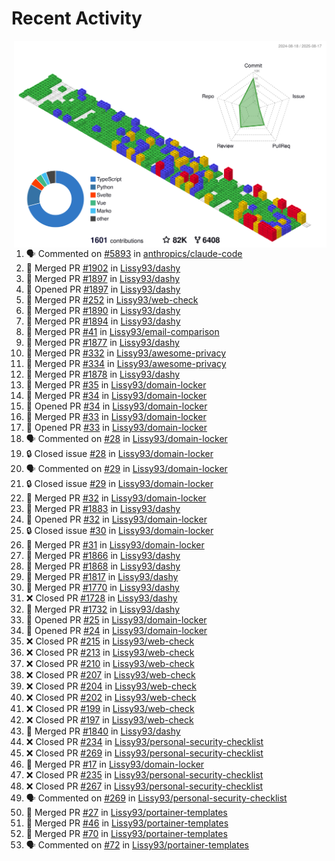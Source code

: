 # Recent Activity

<!-- Summary card -->
<a href="https://github.com/Lissy93/Lissy93/blob/master/METRICS.md">
  <img
    align="right"
    width="500"
    alt="Profile data, generated with yoshi389111/github-profile-3d-contrib"
    src="https://raw.githubusercontent.com/Lissy93/Lissy93/master/profile-3d-contrib/profile-gitblock.svg"
  />
</a>

<!--START_SECTION:activity-->
1. 🗣 Commented on [#5893](https://github.com/anthropics/claude-code/issues/5893) in [anthropics/claude-code](https://github.com/anthropics/claude-code)
2. 🎉 Merged PR [#1902](https://github.com/Lissy93/dashy/pull/1902) in [Lissy93/dashy](https://github.com/Lissy93/dashy)
3. 🎉 Merged PR [#1897](https://github.com/Lissy93/dashy/pull/1897) in [Lissy93/dashy](https://github.com/Lissy93/dashy)
4. 💪 Opened PR [#1897](https://github.com/Lissy93/dashy/pull/1897) in [Lissy93/dashy](https://github.com/Lissy93/dashy)
5. 🎉 Merged PR [#252](https://github.com/Lissy93/web-check/pull/252) in [Lissy93/web-check](https://github.com/Lissy93/web-check)
6. 🎉 Merged PR [#1890](https://github.com/Lissy93/dashy/pull/1890) in [Lissy93/dashy](https://github.com/Lissy93/dashy)
7. 🎉 Merged PR [#1894](https://github.com/Lissy93/dashy/pull/1894) in [Lissy93/dashy](https://github.com/Lissy93/dashy)
8. 🎉 Merged PR [#41](https://github.com/Lissy93/email-comparison/pull/41) in [Lissy93/email-comparison](https://github.com/Lissy93/email-comparison)
9. 🎉 Merged PR [#1877](https://github.com/Lissy93/dashy/pull/1877) in [Lissy93/dashy](https://github.com/Lissy93/dashy)
10. 🎉 Merged PR [#332](https://github.com/Lissy93/awesome-privacy/pull/332) in [Lissy93/awesome-privacy](https://github.com/Lissy93/awesome-privacy)
11. 🎉 Merged PR [#334](https://github.com/Lissy93/awesome-privacy/pull/334) in [Lissy93/awesome-privacy](https://github.com/Lissy93/awesome-privacy)
12. 🎉 Merged PR [#1878](https://github.com/Lissy93/dashy/pull/1878) in [Lissy93/dashy](https://github.com/Lissy93/dashy)
13. 🎉 Merged PR [#35](https://github.com/Lissy93/domain-locker/pull/35) in [Lissy93/domain-locker](https://github.com/Lissy93/domain-locker)
14. 🎉 Merged PR [#34](https://github.com/Lissy93/domain-locker/pull/34) in [Lissy93/domain-locker](https://github.com/Lissy93/domain-locker)
15. 💪 Opened PR [#34](https://github.com/Lissy93/domain-locker/pull/34) in [Lissy93/domain-locker](https://github.com/Lissy93/domain-locker)
16. 🎉 Merged PR [#33](https://github.com/Lissy93/domain-locker/pull/33) in [Lissy93/domain-locker](https://github.com/Lissy93/domain-locker)
17. 💪 Opened PR [#33](https://github.com/Lissy93/domain-locker/pull/33) in [Lissy93/domain-locker](https://github.com/Lissy93/domain-locker)
18. 🗣 Commented on [#28](https://github.com/Lissy93/domain-locker/issues/28) in [Lissy93/domain-locker](https://github.com/Lissy93/domain-locker)
19. 🔒 Closed issue [#28](https://github.com/Lissy93/domain-locker/issues/28) in [Lissy93/domain-locker](https://github.com/Lissy93/domain-locker)
20. 🗣 Commented on [#29](https://github.com/Lissy93/domain-locker/issues/29) in [Lissy93/domain-locker](https://github.com/Lissy93/domain-locker)
21. 🔒 Closed issue [#29](https://github.com/Lissy93/domain-locker/issues/29) in [Lissy93/domain-locker](https://github.com/Lissy93/domain-locker)
22. 🎉 Merged PR [#32](https://github.com/Lissy93/domain-locker/pull/32) in [Lissy93/domain-locker](https://github.com/Lissy93/domain-locker)
23. 🎉 Merged PR [#1883](https://github.com/Lissy93/dashy/pull/1883) in [Lissy93/dashy](https://github.com/Lissy93/dashy)
24. 💪 Opened PR [#32](https://github.com/Lissy93/domain-locker/pull/32) in [Lissy93/domain-locker](https://github.com/Lissy93/domain-locker)
25. 🔒 Closed issue [#30](https://github.com/Lissy93/domain-locker/issues/30) in [Lissy93/domain-locker](https://github.com/Lissy93/domain-locker)
26. 🎉 Merged PR [#31](https://github.com/Lissy93/domain-locker/pull/31) in [Lissy93/domain-locker](https://github.com/Lissy93/domain-locker)
27. 🎉 Merged PR [#1866](https://github.com/Lissy93/dashy/pull/1866) in [Lissy93/dashy](https://github.com/Lissy93/dashy)
28. 🎉 Merged PR [#1868](https://github.com/Lissy93/dashy/pull/1868) in [Lissy93/dashy](https://github.com/Lissy93/dashy)
29. 🎉 Merged PR [#1817](https://github.com/Lissy93/dashy/pull/1817) in [Lissy93/dashy](https://github.com/Lissy93/dashy)
30. 🎉 Merged PR [#1770](https://github.com/Lissy93/dashy/pull/1770) in [Lissy93/dashy](https://github.com/Lissy93/dashy)
31. ❌ Closed PR [#1728](https://github.com/Lissy93/dashy/pull/1728) in [Lissy93/dashy](https://github.com/Lissy93/dashy)
32. 🎉 Merged PR [#1732](https://github.com/Lissy93/dashy/pull/1732) in [Lissy93/dashy](https://github.com/Lissy93/dashy)
33. 💪 Opened PR [#25](https://github.com/Lissy93/domain-locker/pull/25) in [Lissy93/domain-locker](https://github.com/Lissy93/domain-locker)
34. 💪 Opened PR [#24](https://github.com/Lissy93/domain-locker/pull/24) in [Lissy93/domain-locker](https://github.com/Lissy93/domain-locker)
35. ❌ Closed PR [#215](https://github.com/Lissy93/web-check/pull/215) in [Lissy93/web-check](https://github.com/Lissy93/web-check)
36. ❌ Closed PR [#213](https://github.com/Lissy93/web-check/pull/213) in [Lissy93/web-check](https://github.com/Lissy93/web-check)
37. ❌ Closed PR [#210](https://github.com/Lissy93/web-check/pull/210) in [Lissy93/web-check](https://github.com/Lissy93/web-check)
38. ❌ Closed PR [#207](https://github.com/Lissy93/web-check/pull/207) in [Lissy93/web-check](https://github.com/Lissy93/web-check)
39. ❌ Closed PR [#204](https://github.com/Lissy93/web-check/pull/204) in [Lissy93/web-check](https://github.com/Lissy93/web-check)
40. ❌ Closed PR [#202](https://github.com/Lissy93/web-check/pull/202) in [Lissy93/web-check](https://github.com/Lissy93/web-check)
41. ❌ Closed PR [#199](https://github.com/Lissy93/web-check/pull/199) in [Lissy93/web-check](https://github.com/Lissy93/web-check)
42. ❌ Closed PR [#197](https://github.com/Lissy93/web-check/pull/197) in [Lissy93/web-check](https://github.com/Lissy93/web-check)
43. 🎉 Merged PR [#1840](https://github.com/Lissy93/dashy/pull/1840) in [Lissy93/dashy](https://github.com/Lissy93/dashy)
44. ❌ Closed PR [#234](https://github.com/Lissy93/personal-security-checklist/pull/234) in [Lissy93/personal-security-checklist](https://github.com/Lissy93/personal-security-checklist)
45. ❌ Closed PR [#269](https://github.com/Lissy93/personal-security-checklist/pull/269) in [Lissy93/personal-security-checklist](https://github.com/Lissy93/personal-security-checklist)
46. 🎉 Merged PR [#17](https://github.com/Lissy93/domain-locker/pull/17) in [Lissy93/domain-locker](https://github.com/Lissy93/domain-locker)
47. ❌ Closed PR [#235](https://github.com/Lissy93/personal-security-checklist/pull/235) in [Lissy93/personal-security-checklist](https://github.com/Lissy93/personal-security-checklist)
48. ❌ Closed PR [#267](https://github.com/Lissy93/personal-security-checklist/pull/267) in [Lissy93/personal-security-checklist](https://github.com/Lissy93/personal-security-checklist)
49. 🗣 Commented on [#269](https://github.com/Lissy93/personal-security-checklist/issues/269) in [Lissy93/personal-security-checklist](https://github.com/Lissy93/personal-security-checklist)
50. 🎉 Merged PR [#27](https://github.com/Lissy93/portainer-templates/pull/27) in [Lissy93/portainer-templates](https://github.com/Lissy93/portainer-templates)
51. 🎉 Merged PR [#46](https://github.com/Lissy93/portainer-templates/pull/46) in [Lissy93/portainer-templates](https://github.com/Lissy93/portainer-templates)
52. 🎉 Merged PR [#70](https://github.com/Lissy93/portainer-templates/pull/70) in [Lissy93/portainer-templates](https://github.com/Lissy93/portainer-templates)
53. 🗣 Commented on [#72](https://github.com/Lissy93/portainer-templates/issues/72) in [Lissy93/portainer-templates](https://github.com/Lissy93/portainer-templates)
<!--END_SECTION:activity-->
